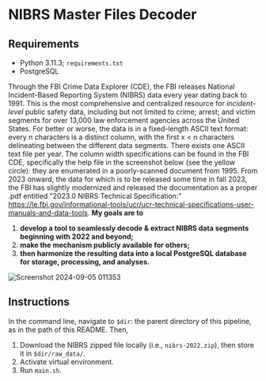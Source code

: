 # NIBRS Master Files Decoder 

## Requirements
- Python 3.11.3; `requirements.txt`
- PostgreSQL

Through the FBI Crime Data Explorer (CDE), the FBI releases National Incident-Based Reporting System (NIBRS) data every year dating back to 1991. This is the most comprehensive and centralized resource for *incident-level* public safety data, including but not limited to crime; arrest; and victim segments for over 13,000 law enforcement agencies across the United States. For better or worse, the data is in a fixed-length ASCII text format: every n characters is a distinct column, with the first x < n characters delineating between the different data segments. There exists one ASCII text file per year. The column width specifications can be found in the FBI CDE, specifically the help file in the screenshot below (see the yellow circle): they are enumerated in a poorly-scanned document from 1995. From 2023 onward, the data for which is to be released some time in fall 2023, the FBI has slightly modernized and released the documentation as a proper .pdf entitled "2023.0 NIBRS Technical Specification:" https://le.fbi.gov/informational-tools/ucr/ucr-technical-specifications-user-manuals-and-data-tools. **My goals are to**
1. **develop a tool to seamlessly decode \& extract NIBRS data segments beginning with 2022 and beyond;**
2. **make the mechanism publicly available for others;**
3. **then harmonize the resulting data into a local PostgreSQL database for storage, processing, and analyses.**

![Screenshot 2024-09-05 011353](https://github.com/user-attachments/assets/6a2cb0be-3eb4-43df-893a-8c4768189c79)

## Instructions
In the command line, navigate to `$dir`: the parent directory of this pipeline, as in the path of this README. Then,
1. Download the NIBRS zipped file locally (i.e., `nibrs-2022.zip`), then store it in `$dir/raw_data/`.
2. Activate virtual environment.
3. Run `main.sh`.